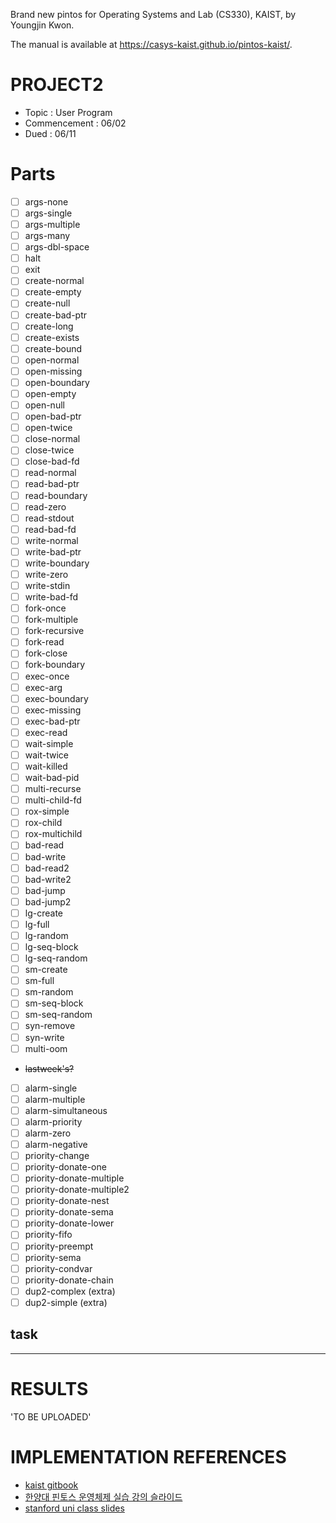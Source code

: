 Brand new pintos for Operating Systems and Lab (CS330), KAIST, by Youngjin Kwon.

The manual is available at https://casys-kaist.github.io/pintos-kaist/.

# PROJECT2

- Topic : User Program
- Commencement : 06/02
- Dued : 06/11

# Parts

- [ ] args-none
- [ ] args-single
- [ ] args-multiple
- [ ] args-many
- [ ] args-dbl-space
- [ ] halt
- [ ] exit
- [ ] create-normal
- [ ] create-empty
- [ ] create-null
- [ ] create-bad-ptr
- [ ] create-long
- [ ] create-exists
- [ ] create-bound
- [ ] open-normal
- [ ] open-missing
- [ ] open-boundary
- [ ] open-empty
- [ ] open-null
- [ ] open-bad-ptr
- [ ] open-twice
- [ ] close-normal
- [ ] close-twice
- [ ] close-bad-fd
- [ ] read-normal
- [ ] read-bad-ptr
- [ ] read-boundary
- [ ] read-zero
- [ ] read-stdout
- [ ] read-bad-fd
- [ ] write-normal
- [ ] write-bad-ptr
- [ ] write-boundary
- [ ] write-zero
- [ ] write-stdin
- [ ] write-bad-fd
- [ ] fork-once
- [ ] fork-multiple
- [ ] fork-recursive
- [ ] fork-read
- [ ] fork-close
- [ ] fork-boundary
- [ ] exec-once
- [ ] exec-arg
- [ ] exec-boundary
- [ ] exec-missing
- [ ] exec-bad-ptr
- [ ] exec-read
- [ ] wait-simple
- [ ] wait-twice
- [ ] wait-killed
- [ ] wait-bad-pid
- [ ] multi-recurse
- [ ] multi-child-fd
- [ ] rox-simple
- [ ] rox-child
- [ ] rox-multichild
- [ ] bad-read
- [ ] bad-write
- [ ] bad-read2
- [ ] bad-write2
- [ ] bad-jump
- [ ] bad-jump2
- [ ] lg-create
- [ ] lg-full
- [ ] lg-random
- [ ] lg-seq-block
- [ ] lg-seq-random
- [ ] sm-create
- [ ] sm-full
- [ ] sm-random
- [ ] sm-seq-block
- [ ] sm-seq-random
- [ ] syn-remove
- [ ] syn-write
- [ ] multi-oom

- ~~lastweek's?~~
- [ ] alarm-single
- [ ] alarm-multiple
- [ ] alarm-simultaneous
- [ ] alarm-priority
- [ ] alarm-zero
- [ ] alarm-negative
- [ ] priority-change
- [ ] priority-donate-one
- [ ] priority-donate-multiple
- [ ] priority-donate-multiple2
- [ ] priority-donate-nest
- [ ] priority-donate-sema
- [ ] priority-donate-lower
- [ ] priority-fifo
- [ ] priority-preempt
- [ ] priority-sema
- [ ] priority-condvar
- [ ] priority-donate-chain
- [ ] dup2-complex (extra)
- [ ] dup2-simple (extra)

## task

---

# RESULTS

'TO BE UPLOADED'

# IMPLEMENTATION REFERENCES

- [kaist gitbook](https://casys-kaist.github.io/pintos-kaist/)
- [한양대 핀토스 운영체제 실습 강의 슬라이드](http://broadpeak.kaist.ac.kr/wiki/dmcweb/download/%EC%9A%B4%EC%98%81%EC%B2%B4%EC%A0%9C_%EC%8B%A4%EC%8A%B5_%EA%B0%95%EC%9D%98%EC%9E%90%EB%A3%8C.pdf)
- [stanford uni class slides](https://web.stanford.edu/class/cs140/projects/pintos/pintos_3.html#SEC32)

